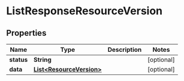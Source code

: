 

# ListResponseResourceVersion


## Properties

| Name | Type | Description | Notes |
|------------ | ------------- | ------------- | -------------|
|**status** | **String** |  |  [optional] |
|**data** | [**List&lt;ResourceVersion&gt;**](ResourceVersion.md) |  |  [optional] |



